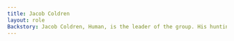 ```yaml
---
title: Jacob Coldren
layout: role
Backstory: Jacob Coldren, Human, is the leader of the group. His hunting group is funded by his father, a wealthy lumber smith, and Jacob himself is a trust fund baby. He is boisterous, a braggart, and thinks their group can do no wrong. His way is the best way, his info is the best info, their group is the best group, etc. He will try to engage the adventurers in whatever way he can, as long as he can make it about himself. Jacob's dad, Giles Coldren, got on the bad side of the Shadowbrand, and is now being watched by them, and that includes Jacob.
---
```

